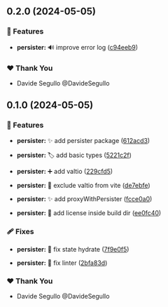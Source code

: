 ## 0.2.0 (2024-05-05)


### 🚀 Features

- **persister:** :loud_sound: improve error log ([c94eeb9](https://github.com/nabla-studio/valtio-persister/commit/c94eeb9))


### ❤️  Thank You

- Davide Segullo @DavideSegullo

## 0.1.0 (2024-05-05)

### 🚀 Features

- **persister:** :sparkles: add persister package ([612acd3](https://github.com/nabla-studio/valtio-persister/commit/612acd3))

- **persister:** :label: add basic types ([5221c2f](https://github.com/nabla-studio/valtio-persister/commit/5221c2f))

- **persister:** :heavy_plus_sign: add valtio ([229cfd5](https://github.com/nabla-studio/valtio-persister/commit/229cfd5))

- **persister:** :wrench: exclude valtio from vite ([de7ebfe](https://github.com/nabla-studio/valtio-persister/commit/de7ebfe))

- **persister:** :sparkles: add proxyWithPersister ([fcce0a0](https://github.com/nabla-studio/valtio-persister/commit/fcce0a0))

- **persister:** :wrench: add license inside build dir ([ee0fc40](https://github.com/nabla-studio/valtio-persister/commit/ee0fc40))

### 🩹 Fixes

- **persister:** :bug: fix state hydrate ([7f9e0f5](https://github.com/nabla-studio/valtio-persister/commit/7f9e0f5))

- **persister:** :rotating_light: fix linter ([2bfa83d](https://github.com/nabla-studio/valtio-persister/commit/2bfa83d))

### ❤️ Thank You

- Davide Segullo @DavideSegullo
